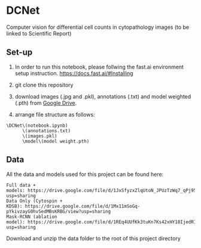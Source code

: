 # DCNet
Computer vision for differential cell counts in cytopathology images (to be linked to Scientific Report)

## Set-up
1. In order to run this notebook, please follwing the fast.ai environment setup instruction.
https://docs.fast.ai/#Installing

2. git clone this repository

3. download images (.jpg and .pkl), annotations (.txt) and model weighted (.pth) from [Google Drive](https://drive.google.com/drive/folders/1po7ZyJnQT2py3mxvpgON58H1D_hZQ19n?usp=sharing).

4. arrange file structure as follows:
```
\DCNet\(notebook.ipynb)
      \(annotations.txt)
      \(images.pkl)
      \model\(model weight.pth)
```


## Data

All the data and models used for this project can be found here:
```
Full data + models: https://drive.google.com/file/d/1JxSfyzxZlqUtoN_JPUzTzWq7_qPj95zw/view?usp=sharing
Data Only (Cytospin + KDSB): https://drive.google.com/file/d/1Mx11mSoGq-pYkivzayG0hvSedMBsKRBG/view?usp=sharing
Mask-RCNN (ablation model): https://drive.google.com/file/d/1REq4UUfKk3tuKn7Ks42xHY18IjedR7_Y/view?usp=sharing
```

Download and unzip the data folder to the root of this project directory
